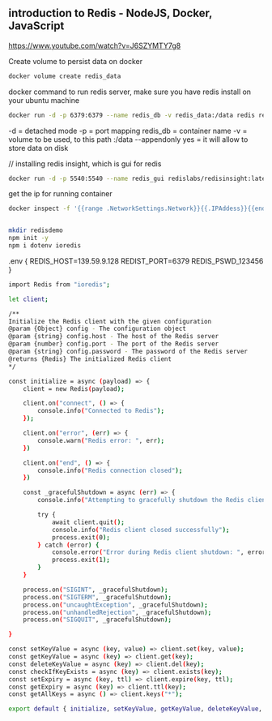 ## introduction to Redis - NodeJS, Docker, JavaScript
https://www.youtube.com/watch?v=J6SZYMTY7g8

Create volume to persist data on docker
```bash
docker volume create redis_data
```
docker command to run redis server, make sure you have redis install on your ubuntu machine
```bash
docker run -d -p 6379:6379 --name redis_db -v redis_data:/data redis redis-server --appendonly yes --requirepass 123456
```
-d = detached mode
-p = port mapping
redis_db = container name
-v = volume to be used, to this path :/data
--appendonly yes = it will allow to store data on disk


// installing redis insight, which is gui for redis
```bash
docker run -d -p 5540:5540 --name redis_gui redislabs/redisinsight:latest
```

get the ip for running container
```bash
docker inspect -f '{{range .NetworkSettings.Network}}{{.IPAddess}}{{end}}' <containerID>


mkdir redisdemo
npm init -y
npm i dotenv ioredis

```
.env {
    REDIS_HOST=139.59.9.128
    REDIST_PORT=6379
    REDIS_PSWD_123456
}

```bash
import Redis from "ioredis";

let client;

/**
Initialize the Redis client with the given configuration
@param {Object} config - The configuration object
@param {string} config.host - The host of the Redis server
@param {number} config.port - The port of the Redis server
@param {string} config.password - The password of the Redis server
@returns {Redis} The initialized Redis client
*/

const initialize = async (payload) => {
    client = new Redis(payload);

    client.on("connect", () => {
        console.info("Connected to Redis");
    });

    client.on("error", (err) => {
        console.warn("Redis error: ", err);
    })

    client.on("end", () => {    
        console.info("Redis connection closed");
    })

    const _gracefulShutdown = async (err) => {
        console.info("Attempting to gracefully shutdown the Redis client through app termination");

        try {
            await client.quit();
            console.info("Redis client closed successfully");
            process.exit(0);
        } catch (error) {
            console.error("Error during Redis client shutdown: ", error);
            process.exit(1);
        }
    }

    process.on("SIGINT", _gracefulShutdown);
    process.on("SIGTERM", _gracefulShutdown);   
    process.on("uncaughtException", _gracefulShutdown);
    process.on("unhandledRejection", _gracefulShutdown);
    process.on("SIGQUIT", _gracefulShutdown);

}

const setKeyValue = async (key, value) => client.set(key, value);
const getKeyValue = async (key) => client.get(key);
const deleteKeyValue = async (key) => client.del(key);
const checkIfKeyExists = async (key) => client.exists(key);
const setExpiry = async (key, ttl) => client.expire(key, ttl);              
const getExpiry = async (key) => client.ttl(key);
const getAllKeys = async () => client.keys("*");

export default { initialize, setKeyValue, getKeyValue, deleteKeyValue, checkIfKeyExists, setExpiry, getExpiry, getAllKeys };

```